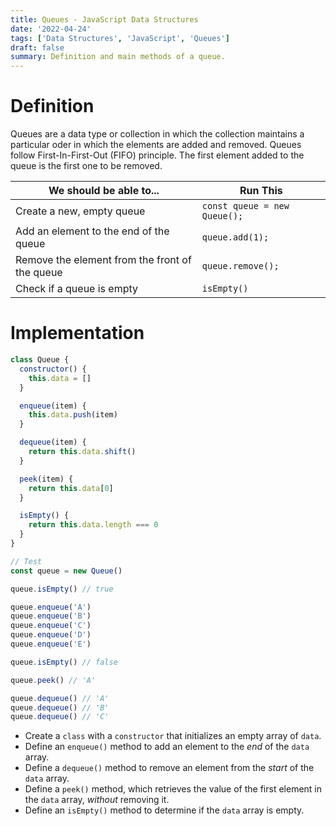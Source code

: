 ```yaml
---
title: Queues - JavaScript Data Structures
date: '2022-04-24'
tags: ['Data Structures', 'JavaScript', 'Queues']
draft: false
summary: Definition and main methods of a queue.
---
```


# Definition

Queues are a data type or collection in which the collection maintains a particular oder in which the elements are added and removed. Queues follow First-In-First-Out (FIFO) principle. The first element added to the queue is the first one to be removed.

| We should be able to...                        | Run This                     |
| ---------------------------------------------- | ---------------------------- |
| Create a new, empty queue                      | `const queue = new Queue();` |
| Add an element to the end of the queue         | `queue.add(1);`              |
| Remove the element from the front of the queue | `queue.remove();`            |
| Check if a queue is empty                      | `isEmpty()`                  |

# Implementation

```js
class Queue {
  constructor() {
    this.data = []
  }

  enqueue(item) {
    this.data.push(item)
  }

  dequeue(item) {
    return this.data.shift()
  }

  peek(item) {
    return this.data[0]
  }

  isEmpty() {
    return this.data.length === 0
  }
}

// Test
const queue = new Queue()

queue.isEmpty() // true

queue.enqueue('A')
queue.enqueue('B')
queue.enqueue('C')
queue.enqueue('D')
queue.enqueue('E')

queue.isEmpty() // false

queue.peek() // 'A'

queue.dequeue() // 'A'
queue.dequeue() // 'B'
queue.dequeue() // 'C'
```

- Create a `class` with a `constructor` that initializes an empty array of `data`.
- Define an `enqueue()` method to add an element to the _end_ of the `data` array.
- Define a `dequeue()` method to remove an element from the _start_ of the `data` array.
- Define a `peek()` method, which retrieves the value of the first element in the `data` array, _without_ removing it.
- Define an `isEmpty()` method to determine if the `data` array is empty.
